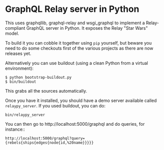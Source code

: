 # GraphQL Relay server in Python

This uses graphqllib, graphql-relay and wsgi_graphql to implement a
Relay-compliant GraphQL server in Python. It exposes the Relay "Star Wars"
model.

To build it you can cobble it together using `pip` yourself, but beware you
need to do some checkouts first of the various projects as there are
now releases yet.

Alternatively you can use buildout (using a clean Python from a
virtual environment):

```
$ python bootstrap-buildout.py
$ bin/buildout
```

This grabs all the sources automatically.

Once you have it installed, you should have a demo server available
called `relaypy_server`. If you used buildout, you can do:

```
bin/relaypy_server
```

You can then go to http://localhost:5000/graphql and do queries, for instance::

```
http://localhost:5000/graphql?query={rebels{ships{edges{node{id,%20name}}}}}
```
